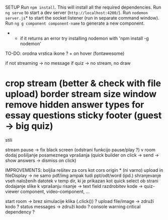 SETUP
Run `npm install`. This will install all the required dependencies.
Run `ng serve` to start a dev server (`http://localhost:4200/`).
Run `nodemon server.js`* to start the socket listener (run in separate command window).
Run `ng g component component-name` to generate a new component.

* - if it returns an error try installing nodemon with 'npm install -g nodemon'


TO-DO:
orodna vrstica ikone ? + on hover (fontawesome)

if not streaming -> no message
if quiz -> no stream, no draw

crop stream (better & check with file upload)
border stream size window
remove hidden answer types for essay questions
sticky footer (guest -> big quiz)
=============================
stili

stream pause -> fix black screen (odstrani funkcijo pause/play ?)
v room dodaj pošiljanje posameznega vprašanja (quick builder on click -> send -> show answers -> dismiss on click)

IMPROVEMENTS:
boljša rešitev za cors kot cors origin * (ni varno)
upload in fileDisplay -> ne samo pdf/img ampak tudi ppt/odt/word (ipd.)
shranjevanje vseh naloženih datotek v temp dir, ki je prikazan kot quick select ob strani
dodajanje slike k vprašanju
risanje -> text field
razdrobitev kode -> quiz-viewer component, video-component, ...

start room -> brez simulacije klika (.click()) ?
upload file/image -> združi kodo ?
status messages -> združi kodo ?
console warning critical dependency ?

